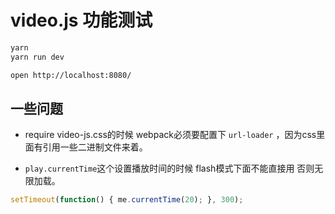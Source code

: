 # video.js 功能测试

```bash
yarn
yarn run dev

open http://localhost:8080/
```

## 一些问题

* require video-js.css的时候 webpack必须要配置下 `url-loader` ，因为css里面有引用一些二进制文件来着。

* `play.currentTime`这个设置播放时间的时候 flash模式下面不能直接用 否则无限加载。
```js
setTimeout(function() { me.currentTime(20); }, 300);
```